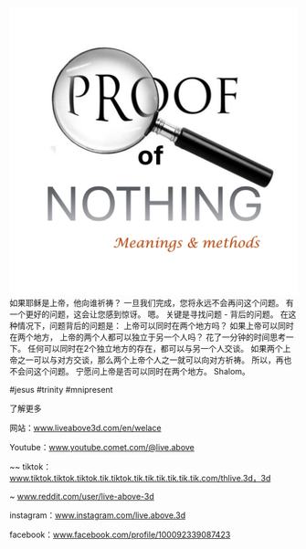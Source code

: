 ![Video cover image](../cover.jpg)
如果耶稣是上帝，他向谁祈祷？
一旦我们完成，您将永远不会再问这个问题。
有一个更好的问题，这会让您感到惊讶。
嗯。
关键是寻找问题 - 背后的问题。
在这种情况下，问题背后的问题是：
上帝可以同时在两个地方吗？
如果上帝可以同时在两个地方，
上帝的两个人都可以独立于另一个人吗？
花了一分钟的时间思考一下。
任何可以同时在2个独立地方的存在，都可以与另一个人交谈。
如果两个上帝之一可以与对方交谈，那么两个上帝个人之一就可以向对方祈祷。
所以，再也不会问这个问题。
宁愿问上帝是否可以同时在两个地方。
Shalom。


#jesus #trinity #mnipresent


了解更多

网站：www.liveabove3d.com/en/welace

Youtube：www.youtube.comet.com/@live.above

~~ tiktok：www.tiktok.tiktok.tiktok.tik.tiktok.tik.tik.tik.tik.tik.tik.com/thlive.3d，3d

~ www.reddit.com/user/live-above-3d

instagram：www.instagram.com/live.above.3d

facebook：www.facebook.com/profile/100092339087423
